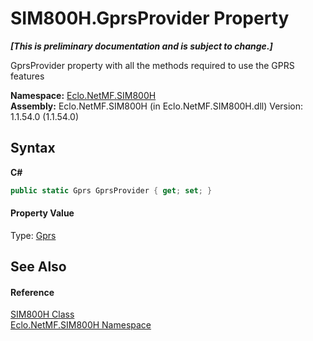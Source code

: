 # SIM800H.GprsProvider Property 
 _**\[This is preliminary documentation and is subject to change.\]**_

GprsProvider property with all the methods required to use the GPRS features

**Namespace:**&nbsp;<a href="N_Eclo_NetMF_SIM800H">Eclo.NetMF.SIM800H</a><br />**Assembly:**&nbsp;Eclo.NetMF.SIM800H (in Eclo.NetMF.SIM800H.dll) Version: 1.1.54.0 (1.1.54.0)

## Syntax

**C#**<br />
``` C#
public static Gprs GprsProvider { get; set; }
```


#### Property Value
Type: <a href="T_Eclo_NetMF_SIM800H_Gprs">Gprs</a>

## See Also


#### Reference
<a href="T_Eclo_NetMF_SIM800H_SIM800H">SIM800H Class</a><br /><a href="N_Eclo_NetMF_SIM800H">Eclo.NetMF.SIM800H Namespace</a><br />